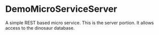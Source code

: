 ﻿# DemoMicroServiceServer

A simple REST based micro service. This is the server portion. It allows access
to the dinosaur database. 

